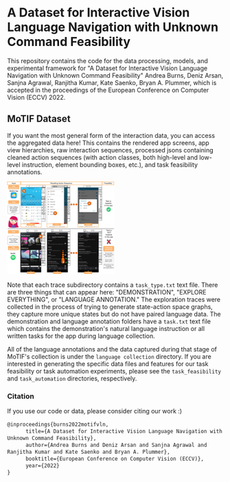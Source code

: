 # A Dataset for Interactive Vision Language Navigation with Unknown Command Feasibility
This repository contains the code for the data processing, models, and experimental framework for "A Dataset for Interactive Vision Language Navigation with Unknown Command Feasibility" Andrea Burns, Deniz Arsan, Sanjna Agrawal, Ranjitha Kumar, Kate Saenko, Bryan A. Plummer, which is accepted in the proceedings of the European Conference on Computer Vision (ECCV) 2022.

## MoTIF Dataset
If you want the most general form of the interaction data, you can access the aggregated data here! This contains the rendered app screens, app view hierarchies, raw interaction sequences, processed jsons containing cleaned action sequences (with action classes, both high-level and low-level instruction, element bounding boxes, etc.), and task feasibility annotations.

<img src="https://github.com/aburns4/MoTIF/blob/main/motif.jpg" alt="Graphic illustrating feasible and infeasible MoTIF mobile app action sequences" width="250">
 
Note that each trace subdirectory contains a `task_type.txt` text file. There are three things that can appear here: "DEMONSTRATION", "EXPLORE EVERYTHING", or "LANGUAGE ANNOTATION." The exploration traces were collected in the process of trying to generate state-action space graphs, they capture more unique states but do not have paired language data. The demonstration and language annotation folders have a `task.txt` text file which contains the demonstration's natural language instruction or all written tasks for the app during language collection.

All of the language annotations and the data captured during that stage of MoTIF's collection is under the `language collection` directory. If you are interested in generating the specific data files and features for our task feasibility or task automation experiments, please see the `task_feasibility` and `task_automation` directories, respectively.

### Citation
If you use our code or data, please consider citing our work :)
```
@inproceedings{burns2022motifvln,
      title={A Dataset for Interactive Vision Language Navigation with Unknown Command Feasibility}, 
      author={Andrea Burns and Deniz Arsan and Sanjna Agrawal and Ranjitha Kumar and Kate Saenko and Bryan A. Plummer},
      booktitle={European Conference on Computer Vision (ECCV)},
      year={2022}
}
```
